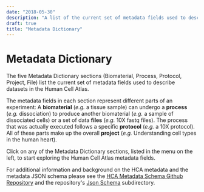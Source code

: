 ```yaml
---
date: "2018-05-30"
description: "A list of the current set of metadata fields used to describe datasets in the Human Cell Atlas."
draft: true
title: "Metadata Dictionary"
---
```


# Metadata Dictionary

The five Metadata Dictionary sections (Biomaterial, Process, Protocol, Project, File) list the current set of metadata fields used to describe datasets in the Human Cell Atlas.

The metadata fields in each section represent different parts of an experiment: A **biomaterial** (*e.g.* a tissue sample) can undergo a **process** (*e.g.* dissociation) to produce another biomaterial (*e.g.* a sample of dissociated cells) or a set of data **files** (*e.g.* 10X fastq files). The process that was actually executed follows a specific **protocol** (*e.g.* a 10X protocol). All of these parts make up the overall **project** (*e.g.* Understanding cell types in the human heart).

Click on any of the Metadata Dictionary sections, listed in the menu on the left, to start exploring the Human Cell Atlas metadata fields.

For additional information and background on the HCA metadata and the metadata JSON schema please see the [HCA Metadata Schema Github Repository](https://github.com/HumanCellAtlas/metadata-schema) and the repository's [Json Schema](https://github.com/HumanCellAtlas/metadata-schema/tree/master/json_schema) subdirectory.
 
